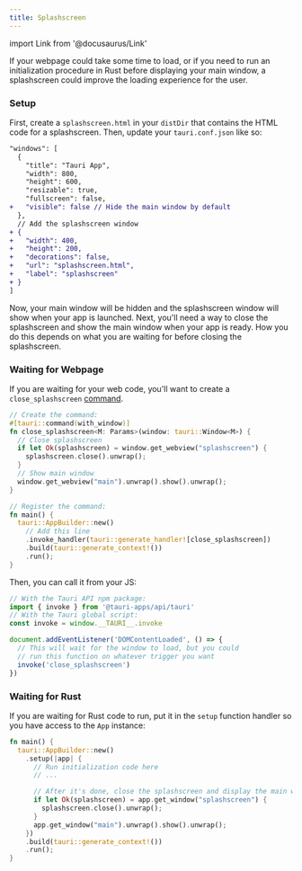 ```yaml
---
title: Splashscreen
---
```


import Link from '@docusaurus/Link'

If your webpage could take some time to load, or if you need to run an initialization procedure in Rust before displaying your main window, a splashscreen could improve the loading experience for the user.

### Setup

First, create a `splashscreen.html` in your `distDir` that contains the HTML code for a splashscreen. Then, update your `tauri.conf.json` like so:

```diff
"windows": [
  {
    "title": "Tauri App",
    "width": 800,
    "height": 600,
    "resizable": true,
    "fullscreen": false,
+   "visible": false // Hide the main window by default
  },
  // Add the splashscreen window
+ {
+   "width": 400,
+   "height": 200,
+   "decorations": false,
+   "url": "splashscreen.html",
+   "label": "splashscreen"
+ }
]
```

Now, your main window will be hidden and the splashscreen window will show when your app is launched. Next, you'll need a way to close the splashscreen and show the main window when your app is ready. How you do this depends on what you are waiting for before closing the splashscreen.

### Waiting for Webpage

If you are waiting for your web code, you'll want to create a `close_splashscreen` [command](../command.md).

```rust title=src-tauri/main.rs
// Create the command:
#[tauri::command(with_window)]
fn close_splashscreen<M: Params>(window: tauri::Window<M>) {
  // Close splashscreen
  if let Ok(splashscreen) = window.get_webview("splashscreen") {
    splashscreen.close().unwrap();
  }
  // Show main window
  window.get_webview("main").unwrap().show().unwrap();
}

// Register the command:
fn main() {
  tauri::AppBuilder::new()
    // Add this line
    .invoke_handler(tauri::generate_handler![close_splashscreen])
    .build(tauri::generate_context!())
    .run();
}

```

Then, you can call it from your JS:

```js
// With the Tauri API npm package:
import { invoke } from '@tauri-apps/api/tauri'
// With the Tauri global script:
const invoke = window.__TAURI__.invoke

document.addEventListener('DOMContentLoaded', () => {
  // This will wait for the window to load, but you could
  // run this function on whatever trigger you want
  invoke('close_splashscreen')
})
```

### Waiting for Rust

If you are waiting for Rust code to run, put it in the `setup` function handler so you have access to the `App` instance:

```rust title=src-tauri/main.rs
fn main() {
  tauri::AppBuilder::new()
    .setup(|app| {
      // Run initialization code here
      // ...

      // After it's done, close the splashscreen and display the main window
      if let Ok(splashscreen) = app.get_window("splashscreen") {
        splashscreen.close().unwrap();
      }
      app.get_window("main").unwrap().show().unwrap();
    })
    .build(tauri::generate_context!())
    .run();
}
```
